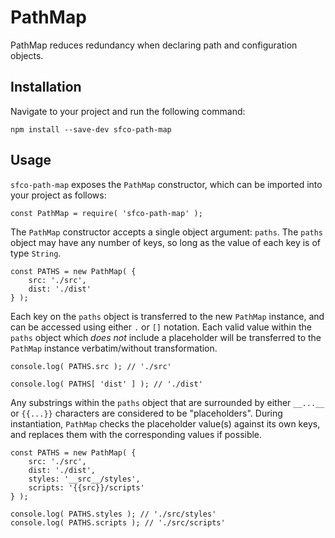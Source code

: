 # PathMap
PathMap reduces redundancy when declaring path and configuration objects.

## Installation
Navigate to your project and run the following command:

`npm install --save-dev sfco-path-map`

## Usage
`sfco-path-map` exposes the `PathMap` constructor, which can be imported into your project as follows:

`const PathMap = require( 'sfco-path-map' );`

The `PathMap` constructor accepts a single object argument: `paths`. The `paths` object may have any number of keys, so long as the value of each key is of type `String`.

```
const PATHS = new PathMap( {
	src: './src',
	dist: './dist'
} );
```

Each key on the `paths` object is transferred to the new `PathMap` instance, and can be accessed using either `.` or `[]` notation. Each valid value within the `paths` object which *does not* include a placeholder will be transferred to the `PathMap` instance verbatim/without transformation.

```
console.log( PATHS.src ); // './src'

console.log( PATHS[ 'dist' ] ); // './dist'
```

Any substrings within the `paths` object that are surrounded by either `__...__` or `{{...}}` characters are considered to be "placeholders". During instantiation, `PathMap` checks the placeholder value(s) against its own keys, and replaces them with the corresponding values if possible.

```
const PATHS = new PathMap( {
	src: './src',
	dist: './dist',
	styles: '__src__/styles',
	scripts: '{{src}}/scripts'
} );

console.log( PATHS.styles ); // './src/styles'
console.log( PATHS.scripts ); // './src/scripts'
```
